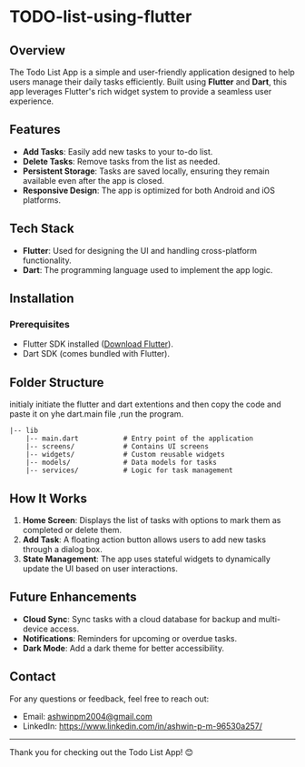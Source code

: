 # TODO-list-using-flutter

## Overview
The Todo List App is a simple and user-friendly application designed to help users manage their daily tasks efficiently. Built using **Flutter** and **Dart**, this app leverages Flutter's rich widget system to provide a seamless user experience.

## Features
- **Add Tasks**: Easily add new tasks to your to-do list.
- **Delete Tasks**: Remove tasks from the list as needed.
- **Persistent Storage**: Tasks are saved locally, ensuring they remain available even after the app is closed.
- **Responsive Design**: The app is optimized for both Android and iOS platforms.

## Tech Stack
- **Flutter**: Used for designing the UI and handling cross-platform functionality.
- **Dart**: The programming language used to implement the app logic.

## Installation

### Prerequisites
- Flutter SDK installed ([Download Flutter](https://flutter.dev/docs/get-started/install)).
- Dart SDK (comes bundled with Flutter).



## Folder Structure
initialy initiate the flutter and dart extentions and then copy the code and paste it on yhe dart.main file ,run the program.
```
|-- lib
    |-- main.dart           # Entry point of the application
    |-- screens/            # Contains UI screens
    |-- widgets/            # Custom reusable widgets
    |-- models/             # Data models for tasks
    |-- services/           # Logic for task management
```

## How It Works
1. **Home Screen**: Displays the list of tasks with options to mark them as completed or delete them.
2. **Add Task**: A floating action button allows users to add new tasks through a dialog box.
3. **State Management**: The app uses stateful widgets to dynamically update the UI based on user interactions.

## Future Enhancements
- **Cloud Sync**: Sync tasks with a cloud database for backup and multi-device access.
- **Notifications**: Reminders for upcoming or overdue tasks.
- **Dark Mode**: Add a dark theme for better accessibility.



## Contact
For any questions or feedback, feel free to reach out:
- Email: ashwinpm2004@gmail.com
- LinkedIn: https://www.linkedin.com/in/ashwin-p-m-96530a257/ 

---
Thank you for checking out the Todo List App! 😊
